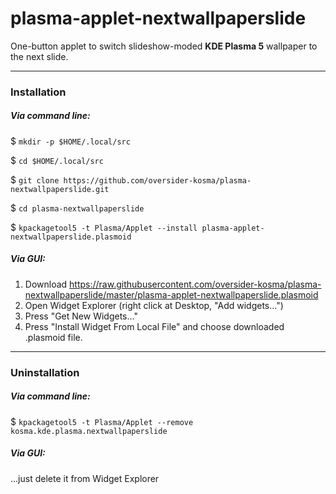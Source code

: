 # plasma-applet-nextwallpaperslide

One-button applet to switch slideshow-moded **KDE Plasma 5** wallpaper to the next slide.

------------
### Installation
##### Via command line:
$ `mkdir -p $HOME/.local/src`

$ `cd $HOME/.local/src`

$ `git clone https://github.com/oversider-kosma/plasma-nextwallpaperslide.git`

$ `cd plasma-nextwallpaperslide`

$ `kpackagetool5 -t Plasma/Applet --install plasma-applet-nextwallpaperslide.plasmoid`
##### Via GUI:
1. Download https://raw.githubusercontent.com/oversider-kosma/plasma-nextwallpaperslide/master/plasma-applet-nextwallpaperslide.plasmoid
1. Open Widget Explorer (right click at Desktop, "Add widgets…")
1. Press "Get New Widgets…"
1. Press "Install Widget From Local File" and choose downloaded .plasmoid file.
------------
### Uninstallation
##### Via command line:
$ `kpackagetool5 -t Plasma/Applet --remove kosma.kde.plasma.nextwallpaperslide`
##### Via GUI:
...just delete it from Widget Explorer
